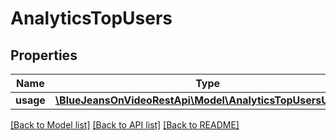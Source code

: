 # AnalyticsTopUsers

## Properties
Name | Type | Description | Notes
------------ | ------------- | ------------- | -------------
**usage** | [**\BlueJeansOnVideoRestApi\Model\AnalyticsTopUsersUsage[]**](AnalyticsTopUsersUsage.md) |  | [optional] 

[[Back to Model list]](../README.md#documentation-for-models) [[Back to API list]](../README.md#documentation-for-api-endpoints) [[Back to README]](../README.md)


